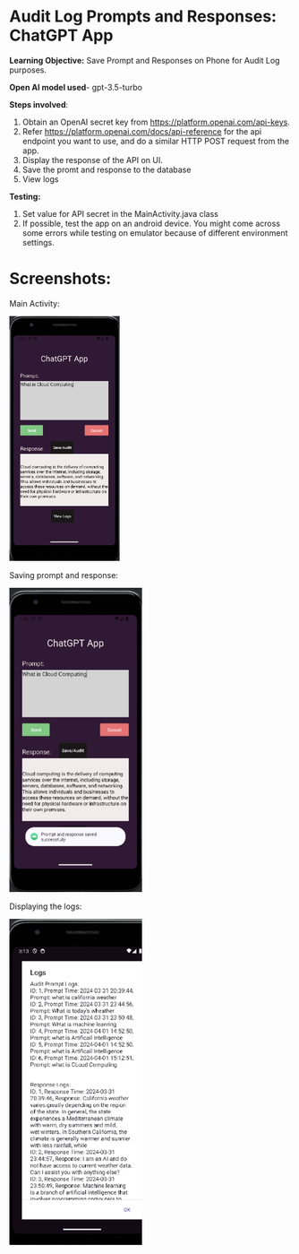 # Audit Log Prompts and Responses: ChatGPT App

**Learning Objective:** Save Prompt and Responses on Phone for Audit Log purposes.

**Open AI model used**- gpt-3.5-turbo

**Steps involved**:
1. Obtain an OpenAI secret key from https://platform.openai.com/api-keys.
2. Refer https://platform.openai.com/docs/api-reference for the api endpoint you want to use, and do a similar  HTTP POST request from the app.
3. Display the response of the API on UI.
4. Save the promt and response to the database
5. View logs

**Testing:**

1. Set value for API secret in the MainActivity.java class
2. If possible, test the app on an android device. You might come across some errors while testing on emulator because of different environment settings.

# Screenshots:
Main Activity:

<img width="197" alt="image" src="https://github.com/hhh99-hub/HemangCHATGPT-AuditLog/blob/main/screenshots/SP9.png">

Saving prompt and response:

<img width="237" alt="image" src="https://github.com/hhh99-hub/HemangCHATGPT-AuditLog/blob/main/screenshots/SP12.png">

Displaying the logs:

<img width="237" alt="image" src="https://github.com/hhh99-hub/HemangCHATGPT-AuditLog/blob/main/screenshots/SP10.png">



